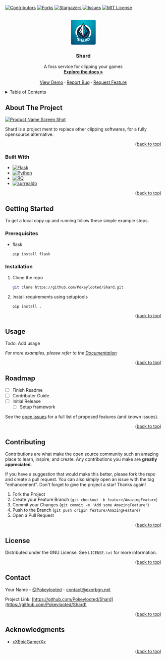 <a id="readme-top"></a>
<!-- PROJECT SHIELDS -->
<!--
*** I'm using markdown "reference style" links for readability.
*** Reference links are enclosed in brackets [ ] instead of parentheses ( ).
*** See the bottom of this document for the declaration of the reference variables
*** for contributors-url, forks-url, etc. This is an optional, concise syntax you may use.
*** https://www.markdownguide.org/basic-syntax/#reference-style-links
-->
[![Contributors][contributors-shield]][contributors-url]
[![Forks][forks-shield]][forks-url]
[![Stargazers][stars-shield]][stars-url]
[![Issues][issues-shield]][issues-url]
[![MIT License][license-shield]][license-url]



<!-- PROJECT LOGO -->
<br />
<div align="center">
  <a href="https://github.com/Pokeylooted/Shard">
    <img src="images/Shard.png" alt="Logo" width="80" height="80">
  </a>

<h3 align="center">Shard</h3>

  <p align="center">
    A foss service for clipping your games
    <br />
    <a href="https://github.com/Pokeylooted/Shard"><strong>Explore the docs »</strong></a>
    <br />
    <br />
    <a href="https://github.com/Pokeylooted/Shard">View Demo</a>
    ·
    <a href="https://github.com/Pokeylooted/Shard/issues/new?labels=bug&template=bug-report---.md">Report Bug</a>
    ·
    <a href="https://github.com/Pokeylooted/Shard/issues/new?labels=enhancement&template=feature-request---.md">Request Feature</a>
  </p>
</div>



<!-- TABLE OF CONTENTS -->
<details>
  <summary>Table of Contents</summary>
  <ol>
    <li>
      <a href="#about-the-project">About The Project</a>
      <ul>
        <li><a href="#built-with">Built With</a></li>
      </ul>
    </li>
    <li>
      <a href="#getting-started">Getting Started</a>
      <ul>
        <li><a href="#prerequisites">Prerequisites</a></li>
        <li><a href="#installation">Installation</a></li>
      </ul>
    </li>
    <li><a href="#usage">Usage</a></li>
    <li><a href="#roadmap">Roadmap</a></li>
    <li><a href="#contributing">Contributing</a></li>
    <li><a href="#license">License</a></li>
    <li><a href="#contact">Contact</a></li>
    <li><a href="#acknowledgments">Acknowledgments</a></li>
  </ol>
</details>



<!-- ABOUT THE PROJECT -->
## About The Project

[![Product Name Screen Shot][product-screenshot]](https://github.com/Pokeylooted/Shard)

Shard is a project ment to replace other clipping softwares, for a fully opensource alternative.  
<p align="right">(<a href="#readme-top">back to top</a>)</p>

### Built With

* [![Flask][flask.palletsprojects.com]][Flask-url]
* [![Python][Python.org]][Python-URL]
* [![RQ][python-rq.org]][python-rq-url]
* [![surrealdb][surrealdb.com]][surrealdb-url]

<p align="right">(<a href="#readme-top">back to top</a>)</p>



<!-- GETTING STARTED -->
## Getting Started

To get a local copy up and running follow these simple example steps.

### Prerequisites

* flask
  ```sh
  pip install flask
  ```

### Installation


1. Clone the repo
   ```sh
   git clone https://github.com/Pokeylooted/Shard.git
   ```
2. Install requirements using setuptools
   ```sh
   pip install .
   ```

<p align="right">(<a href="#readme-top">back to top</a>)</p>



<!-- USAGE EXAMPLES -->
## Usage

Todo: Add usage

_For more examples, please refer to the [Documentation](https://github.com/Pokeylooted/Shard)_

<p align="right">(<a href="#readme-top">back to top</a>)</p>



<!-- ROADMAP -->
## Roadmap

- [ ] Finish Readme
- [ ] Contributer Guide
- [ ] Initial Release
    - [ ] Setup framework

See the [open issues](https://github.com/Pokeylooted/Shard/issues) for a full list of proposed features (and known issues).

<p align="right">(<a href="#readme-top">back to top</a>)</p>



<!-- CONTRIBUTING -->
## Contributing

Contributions are what make the open source community such an amazing place to learn, inspire, and create. Any contributions you make are **greatly appreciated**.

If you have a suggestion that would make this better, please fork the repo and create a pull request. You can also simply open an issue with the tag "enhancement".
Don't forget to give the project a star! Thanks again!

1. Fork the Project
2. Create your Feature Branch (`git checkout -b feature/AmazingFeature`)
3. Commit your Changes (`git commit -m 'Add some AmazingFeature'`)
4. Push to the Branch (`git push origin feature/AmazingFeature`)
5. Open a Pull Request

<p align="right">(<a href="#readme-top">back to top</a>)</p>



<!-- LICENSE -->
## License

Distributed under the GNU License. See `LICENSE.txt` for more information.

<p align="right">(<a href="#readme-top">back to top</a>)</p>



<!-- CONTACT -->
## Contact

Your Name - [@Pokeylooted](https://twitter.com/Pokeylooted) - contact@exorbgn.net

Project Link: [https://github.com/Pokeylooted/Shard](https://github.com/Pokeylooted/Shard)

<p align="right">(<a href="#readme-top">back to top</a>)</p>



<!-- ACKNOWLEDGMENTS -->
## Acknowledgments

* [xXEpicGamerXx](https://github.com/xXEpicGamerXx)

<p align="right">(<a href="#readme-top">back to top</a>)</p>



<!-- MARKDOWN LINKS & IMAGES -->
<!-- https://www.markdownguide.org/basic-syntax/#reference-style-links -->
[contributors-shield]: https://img.shields.io/github/contributors/Pokeylooted/Shard.svg?style=for-the-badge
[contributors-url]: https://github.com/Pokeylooted/Shard/graphs/contributors
[forks-shield]: https://img.shields.io/github/forks/Pokeylooted/Shard.svg?style=for-the-badge
[forks-url]: https://github.com/Pokeylooted/Shard/network/members
[stars-shield]: https://img.shields.io/github/stars/Pokeylooted/Shard.svg?style=for-the-badge
[stars-url]: https://github.com/Pokeylooted/Shard/stargazers
[issues-shield]: https://img.shields.io/github/issues/Pokeylooted/Shard.svg?style=for-the-badge
[issues-url]: https://github.com/Pokeylooted/Shard/issues
[license-shield]: https://img.shields.io/github/license/Pokeylooted/Shard.svg?style=for-the-badge
[license-url]: https://github.com/Pokeylooted/Shard/blob/main/LICENSE
[product-screenshot]: images/screenshot.png
[Next.js]: https://img.shields.io/badge/next.js-000000?style=for-the-badge&logo=nextdotjs&logoColor=white
[Next-url]: https://nextjs.org/
[React.js]: https://img.shields.io/badge/React-20232A?style=for-the-badge&logo=react&logoColor=61DAFB
[React-url]: https://reactjs.org/
[Vue.js]: https://img.shields.io/badge/Vue.js-35495E?style=for-the-badge&logo=vuedotjs&logoColor=4FC08D
[Vue-url]: https://vuejs.org/
[Angular.io]: https://img.shields.io/badge/Angular-DD0031?style=for-the-badge&logo=angular&logoColor=white
[Angular-url]: https://angular.io/
[Svelte.dev]: https://img.shields.io/badge/Svelte-4A4A55?style=for-the-badge&logo=svelte&logoColor=FF3E00
[Svelte-url]: https://svelte.dev/
[Laravel.com]: https://img.shields.io/badge/Laravel-FF2D20?style=for-the-badge&logo=laravel&logoColor=white
[Laravel-url]: https://laravel.com
[Python.org]: https://img.shields.io/badge/Python-3776AB?style=for-the-badge&logo=python&logoColor=white
[Python-url]: https://python.org
[python-rq.org]: https://img.shields.io/badge/PythonRQ-darkred?style=for-the-badge&logo=rq
[python-rq-url]: https://python-rq.org 
[flask.palletsprojects.com]: https://img.shields.io/badge/Flask-000?style=for-the-badge&logo=flask&logoColor=white
[Flask-url]: https://flask.palletsprojects.com/en/3.0.x/
[surrealdb.com]: https://img.shields.io/badge/surrealdb-purple?style=for-the-badge&logo=surrealdb
[surrealdb-url]: https://surrealdb.com
